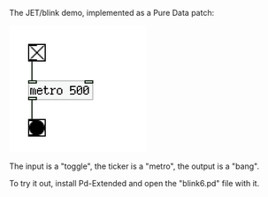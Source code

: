The JET/blink demo, implemented as a Pure Data patch:

![](blink6.png)

The input is a "toggle", the ticker is a "metro", the output is a "bang".

To try it out, install Pd-Extended and open the "blink6.pd" file with it.

